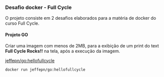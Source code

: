 ### Desafio docker -  Full Cycle
O projeto consiste em 2 desafios elaborados para a matéria de docker do curso Full Cycle.

#### Projeto GO
Criar uma imagem com menos de 2MB, para a exibição de um print do text **Full Cycle Rocks!!** na tela, após a execução da imagem.

[jeffepn/go:hellofullcycle](https://hub.docker.com/layers/jeffepn/go/hellofullcycle/images/sha256-664ad7e3d8d1bb3246522bc4028f7d314d58ba7c16fdd4cb249d6416e8cd3685?context=explore)

```bash
docker run jeffepn/go:hellofullcycle
```
